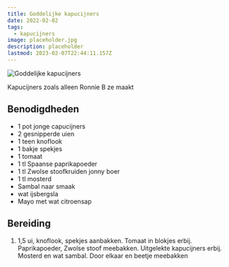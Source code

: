 ```yaml
---
title: Goddelijke kapucijners
date: 2022-02-02
tags:
  - kapucijners
image: placeholder.jpg
description: placeholder
lastmod: 2023-02-07T22:44:11.157Z
---
```



![Goddelijke kapucijners](https://d3gili29uk62li.cloudfront.net/media/user-images/thumbs/1200_384/cTRASyvPfB.jpg)

Kapucijners zoals alleen Ronnie B ze maakt

## Benodigdheden

-   1  pot jonge capucijners 
-   2  gesnipperde uien 
-   1  teen knoflook 
-   1  bakje spekjes 
-   1  tomaat 
-   1  tl Spaanse paprikapoeder 
-   1  tl Zwolse stoofkruiden jonny boer 
-   1  tl mosterd 
-   Sambal naar smaak 
-   wat ijsbergsla 
-   Mayo met wat citroensap 

## Bereiding

1.  1,5 ui, knoflook, spekjes aanbakken. Tomaat in blokjes erbij. Paprikapoeder, Zwolse stoof meebakken. Uitgelekte kapucijners erbij. Mosterd en wat sambal. Door elkaar en beetje meebakken